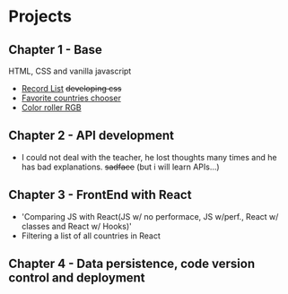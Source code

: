 # Projects

Chapter 1 - Base 
  -
 HTML, CSS and vanilla javascript
  - [Record List](https://rev0lts.github.io/fullstack-bootcamp/chapter01/class09/) ~~developing css~~
  - [Favorite countries chooser](https://rev0lts.github.io/fullstack-bootcamp/chapter01/class17/)
  - [Color roller RGB](https://rev0lts.github.io/fullstack-bootcamp/chapter01/handsOn/)
  
Chapter 2 - API development
  - 
  - I could not deal with the teacher, he lost thoughts many times and he has bad explanations. ~~sadface~~ (but i will learn APIs...)

Chapter 3 - FrontEnd with React
 -
 - 'Comparing JS with React(JS w/ no performace, JS w/perf., React w/ classes and React w/ Hooks)'
 - Filtering a list of all countries in React
 
Chapter 4 - Data persistence, code version control and deployment
 -
